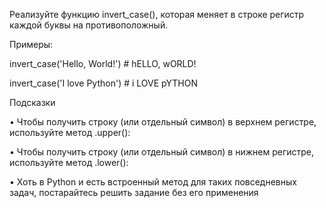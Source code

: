 Реализуйте функцию invert_case(), которая меняет в строке регистр каждой буквы на противоположный.


Примеры:

invert_case('Hello, World!')  # hELLO, wORLD!

invert_case('I love Python')  # i LOVE pYTHON


Подсказки

•	Чтобы получить строку (или отдельный символ) в верхнем регистре, используйте метод .upper():

•	Чтобы получить строку (или отдельный символ) в нижнем регистре, используйте метод .lower():

•	Хоть в Python и есть встроенный метод для таких повседневных задач, постарайтесь решить задание без его применения
